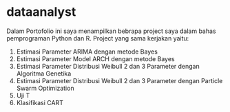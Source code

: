 # dataanalyst


Dalam Portofolio ini  saya menampilkan bebrapa project saya dalam bahas pemprograman Python dan R. 
Project yang sama kerjakan yaitu:
1. Estimasi Parameter ARIMA dengan metode Bayes
2. Estimasi Parameter Model ARCH dengan metode Bayes
3. Estimasi Parameter Distribusi Weibull 2 dan 3 Parameter dengan Algoritma Genetika
4. Estimasi Parameter Distribusi Weibull 2 dan 3 Parameter dengan Particle Swarm Optimization
5. Uji T
6. Klasifikasi CART
